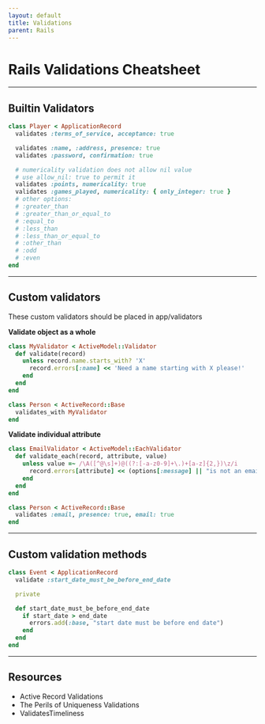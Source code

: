 ```yaml
---
layout: default
title: Validations
parent: Rails
---
```


# Rails Validations Cheatsheet

---

## Builtin Validators

```rb
class Player < ApplicationRecord
  validates :terms_of_service, acceptance: true

  validates :name, :address, presence: true
  validates :password, confirmation: true

  # numericality validation does not allow nil value
  # use allow_nil: true to permit it
  validates :points, numericality: true
  validates :games_played, numericality: { only_integer: true }
  # other options:
  # :greater_than
  # :greater_than_or_equal_to
  # :equal_to
  # :less_than
  # :less_than_or_equal_to
  # :other_than
  # :odd
  # :even
end
```

---

## Custom validators

These custom validators should be placed in app/validators

__Validate object as a whole__

```rb
class MyValidator < ActiveModel::Validator
  def validate(record)
    unless record.name.starts_with? 'X'
      record.errors[:name] << 'Need a name starting with X please!'
    end
  end
end

class Person < ActiveRecord::Base
  validates_with MyValidator
end
```

__Validate individual attribute__

```rb
class EmailValidator < ActiveModel::EachValidator
  def validate_each(record, attribute, value)
    unless value =~ /\A([^@\s]+)@((?:[-a-z0-9]+\.)+[a-z]{2,})\z/i
      record.errors[attribute] << (options[:message] || "is not an email")
    end
  end
end

class Person < ActiveRecord::Base
  validates :email, presence: true, email: true
end
```

---

## Custom validation methods

```rb
class Event < ApplicationRecord
  validate :start_date_must_be_before_end_date

  private

  def start_date_must_be_before_end_date
    if start_date > end_date
      errors.add(:base, "start date must be before end date")
    end
  end
end
```

---

## Resources

- Active Record Validations
- The Perils of Uniqueness Validations
- ValidatesTimeliness
